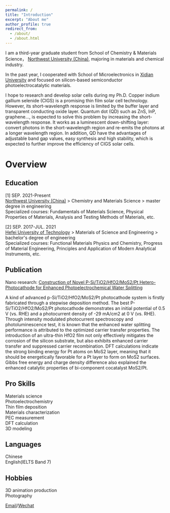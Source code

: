 ```yaml
---
permalink: /
title: "Introduction"
excerpt: "About me"
author_profile: true
redirect_from: 
  - /about/
  - /about.html
---
```


I am a third-year graduate student from School of Chemistry & Materials Science， [Northwest University (China)](https://english.nwu.edu.cn/), majoring in materials and chemical industry.

In the past year, I cooperated with School of Microelectronics in [Xidian University](https://en.xidian.edu.cn/) and focused on silicon-based semiconductor photoelectrocatalytic materials.<br>

I hope to research and develop solar cells during my Ph.D. Copper indium gallium selenide (CIGS) is a promising thin film solar cell technology. However, its short-wavelength response is limited by the buffer layer and transparent conducting oxide layer. Quantum dot (QD) such as ZnS, InP, graphene..., is expected to solve this problem by increasing the short-wavelength response. It works as a luminescent down-shifting layer: convert photons in the short-wavelength region and re-emits the photons at a longer wavelength region. In addition, QD have the advantages of adjustable band gap values, easy synthesis and high stability, which is expected to further improve the efficiency of CIGS solar cells.

Overview
======

Education
------
[1] SEP. 2021-Present<br>
[Northwest University (China)](https://english.nwu.edu.cn/) > Chemistry and Materials Science > master degree in engineering<br>
Specialized courses: Fundamentals of Materials Science, Physical Properties of Materials, Analysis and Testing Methods of Materials, etc.

[2] SEP. 2017-JUL. 2021<br>
[Hefei University of Technology](https://www.hfut.edu.cn/) > Materials of Science and Engineering > bachelor's degree of engineering<br>
Specialized courses: Functional Materials Physics and Chemistry, Progress of Material Engineering, Principles and Application of Modern Analytical Instruments, etc.

Publication
------
Nano research: [Construction of Novel P-Si/TiO2/HfO2/MoS2/Pt Hetero-Photocathode for Enhanced Photoelectrochemical Water Splitting](https://www.sciopen.com/article/10.1007/s12274-023-6299-1)<br>

A kind of advanced p-Si/TiO2/HfO2/MoS2/Pt photocathode system is firstly fabricated through a stepwise deposition method. The best P-Si/TiO2/HfO2/MoS2/Pt photocathode demonstrates an initial potential of 0.5 V (vs. RHE) and a photocurrent density of -29 mA/cm2 at 0 V (vs. RHE). Through intensity modulated photocurrent spectroscopy and photoluminescence test, it is known that the enhanced water splitting performance is attributed to the optimized carrier transfer properties. The introduction of an ultra-thin HfO2 film not only effectively mitigates the corrosion of the silicon substrate, but also exhibits enhanced carrier transfer and suppressed carrier recombination. DFT calculations indicate the strong binding energy for Pt atoms on MoS2 layer, meaning that it should be energetically favorable for a Pt layer to form on MoS2 surfaces. Gibbs free energy and charge density difference also explained the enhanced catalytic properties of bi-component cocatalyst MoS2/Pt.

Pro Skills
------
Materials science<br>
Photoelectrochemistry<br>
Thin film deposition<br>
Materials characterization<br>
PEC measurement<br>
DFT calculation<br>
3D modeling<br>

Languages
------
Chinese<br>
English(IELTS Band 7)

Hobbies
------
3D animation production<br>
Photography

[Email](lijiaru@stumail.nwu.edu.cn)/[Wechat](images/Wechat.png)
